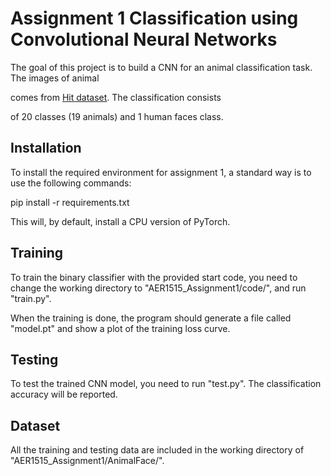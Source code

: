 ﻿# Assignment 1 Classification using Convolutional Neural Networks

The goal of this project is to build a CNN for an animal classification task. The images of animal

comes from [Hit dataset](https://vcla.stat.ucla.edu/people/zhangzhang-si/HiT/exp5.html). The classification consists

of 20 classes (19 animals) and 1 human faces class.


## Installation

To install the required environment for assignment 1, a standard way is to use the following commands:

pip install -r requirements.txt

This will, by default, install a CPU version of PyTorch.

## Training

To train the binary classifier with the provided start code, you need to change the working directory to "AER1515\_Assignment1/code/", and run "train.py".

When the training is done, the program should generate a file called "model.pt" and show a plot of the training loss curve.

## Testing

To test the trained CNN model, you need to run "test.py". The classification accuracy will be reported.

## Dataset

All the training and testing data are included in the working directory of "AER1515\_Assignment1/AnimalFace/".
